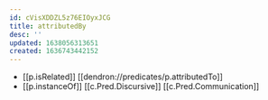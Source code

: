 ```yaml
---
id: cVisXDDZL5z76EIOyxJCG
title: attributedBy
desc: ''
updated: 1638056313651
created: 1636743442152
---
```



- [[p.isRelated]] [[dendron://predicates/p.attributedTo]]
- [[p.instanceOf]] [[c.Pred.Discursive]] [[c.Pred.Communication]]
